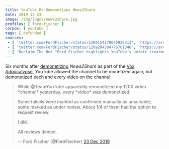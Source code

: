 ```yaml
---
title: YouTube Re-Demonetizes News2Share
date: 2019-12-23
image: /img/logos/news2share.jpg
profiles: [ ford-fischer ]
corpos: [ youtube ]
tags: [ defunded ]
sources:
 - [ 'twitter.com/FordFischer/status/1209154170646925313', 'https://archive.is/BWTFK' ]
 - [ 'twitter.com/FordFischer/status/1209204304776761346', 'https://archive.is/14ABB' ]
 - [ 'Reclaim The Net "Ford Fischer highlights YouTube’s unfair treatment of independent journalists" by Carl Sinclair (24 Dec 2019)', 'https://reclaimthenet.org/ford-fischer-youtube-demonetized/' ]
---
```


Six months after [demonetizing](/events/youtube-demonetizes-news2share/)
_News2Share_ as part of the [Vox Adpocalypse](/vox-adpocalypse/), YouTube
allowed the channel to be monetized again, but demonetized each and every video
on the channel:
> While @TeamYouTube apparently remonetized my 1200 video \*channel\*
> yesterday, every \*video\* was demonetized.
>
> Some falsely were marked as confirmed manually as unsuitable; some marked as
> under review. About 1/4 of them had the option to request review.
>
> I did.
>
> All reviews denied.
>
> -- Ford Fischer (@FordFischer) [23 Dec 2019](https://archive.is/Crgcf)

